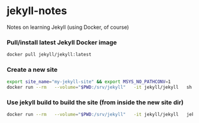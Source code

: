 # jekyll-notes
Notes on learning Jekyll (using Docker, of course)

### Pull/install latest Jekyll Docker image

```bash
docker pull jekyll/jekyll:latest
```

### Create a new site

```bash
export site_name="my-jekyll-site" && export MSYS_NO_PATHCONV=1
docker run --rm   --volume="$PWD:/srv/jekyll"   -it jekyll/jekyll   sh -c "chown -R jekyll /usr/gem/ && jekyll new $site_name"   && cd $site_name
```

### Use jekyll build to build the site (from inside the new site dir)

```bash
docker run --rm   --volume="$PWD:/srv/jekyll"   -it jekyll/jekyll   jekyll build
```

